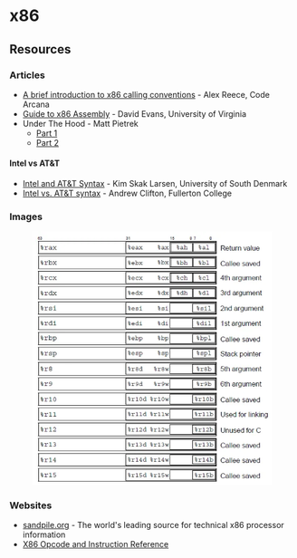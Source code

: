 # x86

## Resources

### Articles

* [A brief introduction to x86 calling conventions](https://codearcana.com/posts/2013/05/21/a-brief-introduction-to-x86-calling-conventions.html) - Alex Reece, Code Arcana
* [Guide to x86 Assembly](https://www.cs.virginia.edu/\~evans/cs216/guides/x86.html) - David Evans, University of Virginia
* Under The Hood - Matt Pietrek
  * [Part 1](https://bytepointer.com/resources/pietrek\_asm\_pt1.htm)
  * [Part 2](https://bytepointer.com/resources/pietrek\_asm\_pt2.htm)

#### Intel vs AT\&T

* [Intel and AT\&T Syntax](https://imada.sdu.dk/u/kslarsen/dm546/Material/IntelnATT.htm) - Kim Skak Larsen, University of South Denmark
* [Intel vs. AT\&T syntax](https://staffwww.fullcoll.edu/aclifton/courses/cs241/syntax.html) - Andrew Clifton, Fullerton College

### Images

<figure><img src="../../.gitbook/assets/x86 Registers.webp" alt=""><figcaption></figcaption></figure>

### Websites

* [sandpile.org](https://sandpile.org/) - The world's leading source for technical x86 processor information
* [X86 Opcode and Instruction Reference](https://ref.x86asm.net/)
